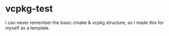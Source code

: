 # vcpkg-test
I can never remember the basic cmake &amp; vcpkg structure, so I made this for myself as a template. 
